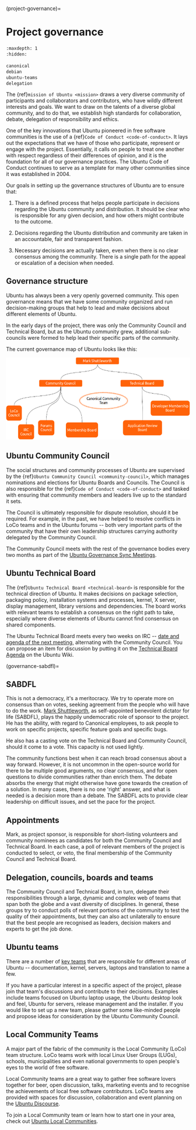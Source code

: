 (project-governance)=
# Project governance

```{toctree}
:maxdepth: 1
:hidden:

canonical
debian
ubuntu-teams
delegation
```

The {ref}`mission of Ubuntu <mission>` draws a very diverse community of participants and collaborators and contributors, who have wildly different interests and goals. We want to draw on the talents of a diverse global community, and to do that, we establish high standards for collaboration, debate, delegation of responsibility and ethics.

One of the key innovations that Ubuntu pioneered in free software communities is the use of a {ref}`Code of Conduct <code-of-conduct>`. It lays out the expectations that we have of those who participate, represent or engage with the project. Essentially, it calls on people to treat one another with respect regardless of their differences of opinion, and it is the foundation for all of our governance practices. The Ubuntu Code of Conduct continues to serve as a template for many other communities since it was established in 2004.

Our goals in setting up the governance structures of Ubuntu are to ensure that:

1. There is a defined process that helps people participate in decisions regarding the Ubuntu community and distribution. It should be clear who is responsible for any given decision, and how others might contribute to the outcome.

2. Decisions regarding the Ubuntu distribution and community are taken in an accountable, fair and transparent fashion.

3. Necessary decisions are actually taken, even when there is no clear consensus among the community. There is a single path for the appeal or escalation of a decision when needed.


## Governance structure

Ubuntu has always been a very openly governed community. This open governance means that we have some community organized and run decision-making groups that help to lead and make decisions about different elements of Ubuntu.

In the early days of the project, there was only the Community Council and Technical Board, but as the Ubuntu community grew, additional sub-councils were formed to help lead their specific parts of the community.

The current governance map of Ubuntu looks like this:

![ubuntu-governance-map|690x308](ubuntu-governance-map.png)


## Ubuntu Community Council

The social structures and community processes of Ubuntu are supervised by the {ref}`Ubuntu Community Council <community-council>`, which manages nominations and elections for Ubuntu Boards and Councils. The Council is also responsible for the {ref}`Code of Conduct <code-of-conduct>` and tasked with ensuring that community members and leaders live up to the standard it sets.

The Council is ultimately responsible for dispute resolution, should it be required. For example, in the past, we have helped to resolve conflicts in LoCo teams and in the Ubuntu forums -- both very important parts of the community that have their own leadership structures carrying authority delegated by the Community Council.

The Community Council meets with the rest of the governance bodies every two months as part of the [Ubuntu Governance Sync Meetings](https://discourse.ubuntu.com/t/announcement-ubuntu-governance-sync-meetings-2025/48996).


## Ubuntu Technical Board

The {ref}`Ubuntu Technical Board <technical-board>` is responsible for the technical direction of Ubuntu. It makes decisions on package selection, packaging policy, installation systems and processes, kernel, X server, display management, library versions and dependencies. The board works with relevant teams to establish a consensus on the right path to take, especially where diverse elements of Ubuntu cannot find consensus on shared components.

The Ubuntu Technical Board meets every two weeks on IRC -- [date and agenda of the next meeting](https://wiki.ubuntu.com/TechnicalBoardAgenda), alternating with the Community Council. You can propose an item for discussion by putting it on the [Technical Board Agenda](https://wiki.ubuntu.com/TechnicalBoardAgenda) on the Ubuntu Wiki.


(governance-sabdfl)=
## SABDFL

This is not a democracy, it's a meritocracy. We try to operate more on consensus than on votes, seeking agreement from the people who will have to do the work. [Mark Shuttleworth](https://wiki.ubuntu.com/MarkShuttleworth), as self-appointed benevolent dictator for life (SABDFL), plays the happily undemocratic role of sponsor to the project. He has the ability, with regard to Canonical employees, to ask people to work on specific projects, specific feature goals and specific bugs.

He also has a casting vote on the Technical Board and Community Council, should it come to a vote. This capacity is not used lightly.

The community functions best when it can reach broad consensus about a way forward. However, it is not uncommon in the open-source world for there to be multiple good arguments, no clear consensus, and for open questions to divide communities rather than enrich them. The debate absorbs the energy that might otherwise have gone towards the creation of a solution. In many cases, there is no one 'right' answer, and what is needed is a decision more than a debate. The SABDFL acts to provide clear leadership on difficult issues, and set the pace for the project.


## Appointments

Mark, as project sponsor, is responsible for short-listing volunteers and community nominees as candidates for both the Community Council and Technical Board. In each case, a poll of relevant members of the project is conducted to select, or veto, the final membership of the Community Council and Technical Board.


## Delegation, councils, boards and teams

The Community Council and Technical Board, in turn, delegate their responsibilities through a large, dynamic and complex web of teams that span both the globe and a vast diversity of disciplines. In general, these groups try to conduct polls of relevant portions of the community to test the quality of their appointments, but they can also act unilaterally to ensure that the best people are recognised as leaders, decision makers and experts to get the job done.


## Ubuntu teams

There are a number of [key teams](https://discourse.ubuntu.com/t/ubuntu-teams/33113) that are responsible for different areas of Ubuntu -- documentation, kernel, servers, laptops and translation to name a few.

If you have a particular interest in a specific aspect of the project, please join that team's discussions and contribute to their decisions. Examples include teams focused on Ubuntu laptop usage, the Ubuntu desktop look and feel, Ubuntu for servers, release management and the installer. If you would like to set up a new team, please gather some like-minded people and propose ideas for consideration by the Ubuntu Community Council.


## Local Community Teams

A major part of the fabric of the community is the Local Community (LoCo) team structure. LoCo teams work with local Linux User Groups (LUGs), schools, municipalities and even national governments to open people's eyes to the world of free software.

Local Community teams are a great way to gather free software lovers together for beer, open discussion, talks, marketing events and to recognise the achievements of local free software contributors. LoCo teams are provided with spaces for discussion, collaboration and event planning on the [Ubuntu Discourse](https://discourse.ubuntu.com/c/locos/129).

To join a Local Community team or learn how to start one in your area, check out  [Ubuntu Local Communities](https://ubuntu.com/community/locos).

